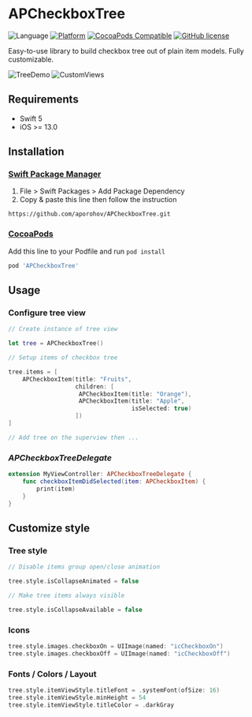# APCheckboxTree
![Language](https://img.shields.io/badge/language-Swift%205-orange.svg)
[![Platform](https://img.shields.io/cocoapods/p/APCheckboxTree.svg?style=flat)](http://cocoadocs.org/docsets/APCheckboxTree)
[![CocoaPods Compatible](https://img.shields.io/cocoapods/v/APCheckboxTree.svg)](https://img.shields.io/cocoapods/v/APCheckboxTree.svg)
[![GitHub license](https://img.shields.io/badge/license-MIT-blue.svg?style=flat-square)](https://raw.githubusercontent.com/aporohov/APCheckboxTree/master/LICENSE)

Easy-to-use library to build checkbox tree out of plain item models. Fully customizable.

![TreeDemo](https://user-images.githubusercontent.com/2827846/204354043-81dd4d12-6c5c-4dae-97e4-9e75d398e409.gif) ![CustomViews](https://user-images.githubusercontent.com/2827846/204355396-13d122b5-8c32-4c0b-b0b5-31c630580b54.gif)

## Requirements <a name="requirements"></a>
* Swift 5
* iOS >= 13.0

## Installation

### [Swift Package Manager](https://swift.org/package-manager/)

1. File > Swift Packages > Add Package Dependency
2. Copy & paste this line then follow the instruction
```
https://github.com/aporohov/APCheckboxTree.git
```

### [CocoaPods](http://cocoapods.org)

Add this line to your Podfile and run `pod install`
```ruby
pod 'APCheckboxTree'
```

## Usage
### Configure tree view
```swift
// Create instance of tree view

let tree = APCheckboxTree()

// Setup items of checkbox tree

tree.items = [
    APCheckboxItem(title: "Fruits",
                   children: [
                    APCheckboxItem(title: "Orange"),
                    APCheckboxItem(title: "Apple",
                                   isSelected: true)
                   ])
]

// Add tree on the superview then ...
```
### *APCheckboxTreeDelegate*
```swift
extension MyViewController: APCheckboxTreeDelegate {
    func checkboxItemDidSelected(item: APCheckboxItem) {
        print(item)
    }
}
```
## Customize style
### Tree style
```swift
// Disable items group open/close animation

tree.style.isCollapseAnimated = false

// Make tree items always visible

tree.style.isCollapseAvailable = false
```
### Icons
```swift
tree.style.images.checkboxOn = UIImage(named: "icCheckboxOn")
tree.style.images.checkboxOff = UIImage(named: "icCheckboxOff")
```
### Fonts / Colors / Layout
```swift
tree.style.itemViewStyle.titleFont = .systemFont(ofSize: 16)
tree.style.itemViewStyle.minHeight = 54
tree.style.itemViewStyle.titleColor = .darkGray
```
